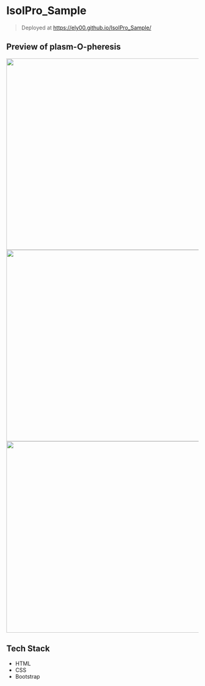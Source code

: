 # IsolPro_Sample

> Deployed at https://ely00.github.io/IsolPro_Sample/

## Preview of plasm-O-pheresis
<img src="https://raw.githubusercontent.com/shvam0000/plasm-O-peheresis/main/readme%20-%20homepage.PNG" height="500" width="1000">

<img src="https://raw.githubusercontent.com/shvam0000/plasm-O-peheresis/main/readme%20-%20login.PNG" height="500" width="1000">

<img src="https://raw.githubusercontent.com/shvam0000/plasm-O-peheresis/main/readme%20-%20portal.PNG" height="500" width="1000">


## Tech Stack
- HTML
- CSS
- Bootstrap
